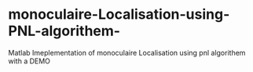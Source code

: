 # monoculaire-Localisation-using-PNL-algorithem-
Matlab Imeplementation of monoculaire Localisation using pnl algorithem with a DEMO
